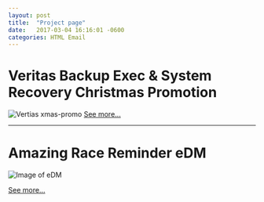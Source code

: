 ```yaml
---
layout: post
title:  "Project page"
date:   2017-03-04 16:16:01 -0600
categories: HTML Email
---
```




# Veritas Backup Exec & System Recovery Christmas Promotion

![Vertias xmas-promo](https://raw.githubusercontent.com/gbjack/gbjack.github.io/master/assets/images/veritas-xmas-promo.png)
[See more...](https://github.com/gbjack/MY-Promo)


---


# Amazing Race Reminder eDM

![Image of eDM](https://raw.githubusercontent.com/gbjack/gbjack.github.io/master/assets/images/amazing-race.png)

[See more...](https://github.com/gbjack/Veritus-Incredible-Race-Reminder)
